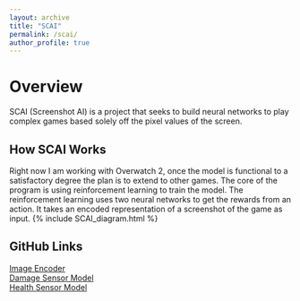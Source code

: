 ```yaml
---
layout: archive
title: "SCAI"
permalink: /scai/
author_profile: true
---
```


Overview
======
SCAI (Screenshot AI) is a project that seeks to build neural networks to play complex games based solely off the pixel values of the screen.

How SCAI Works
------
Right now I am working with Overwatch 2, once the model is functional to a satisfactory degree the plan is to extend to other games.
The core of the program is using reinforcement learning to train the model.
The reinforcement learning uses two neural networks to get the rewards from an action.
It takes an encoded representation of a screenshot of the game as input.
{% include SCAI_diagram.html %}

GitHub Links
------
[Image Encoder](https://github.com/EndeavoringOrb/SCAI/blob/main/autoencoders/autoencoder_E0.h5)  
[Damage Sensor Model](https://github.com/EndeavoringOrb/SCAI/blob/main/dmg_models/dmg_model35.h5)  
[Health Sensor Model](https://github.com/EndeavoringOrb/SCAI/blob/main/health_models/health_model105.h5)
